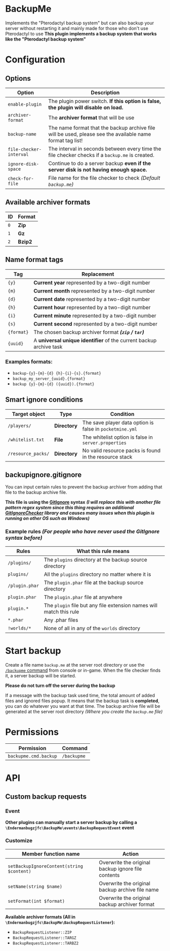 # BackupMe
Implements the "Pterodactyl backup system" but can also backup your server without restarting it and mainly made for those who don't use Pterodactyl to use
**This plugin implements a backup system that works like the "Pterodactyl backup system"**
# Configuration
## Options
| Option | Description |
| ------ | ----------- |
| `enable-plugin` | The plugin power switch. **If this option is false, the plugin will disable on load.** |
| `archiver-format` | The **archiver format** that will be use |
| `backup-name` | The name format that the backup archive file will be used, please see the available name format tag list! |
| `file-checker-interval` | The interval in seconds between every time the file checker checks if a `backup.me` is created. |
| `ignore-disk-space` | Continue to do a server backup **even if the server disk is not having enough space.** |
| `check-for-file` | File name for the file checker to check _(Default `backup.me`)_ |
## Available archiver formats
| ID | **Format** |
| -- | ------ |
| `0` | **Zip** |
| `1` | **Gz** |
| `2` | **Bzip2** |
## Name format tags
| Tag | Replacement |
| --- | ----------- |
| `{y}` | **Current year** represented by a two-digit number |
| `{m}` | **Current month** represented by a two-digit number |
| `{d}` | **Current date** represented by a two-digit number |
| `{h}` | **Current hour** represented by a two-digit number |
| `{i}` | **Current minute** represented by a two-digit number |
| `{s}` | **Current second** represented by a two-digit number |
| `{format}` | The chosen backup archiver format ***(`zip` / `tar`)*** |
| `{uuid}` | A **universal unique identifier** of the current backup archive task |
### Examples formats:
- `backup-{y}-{m}-{d} {h}-{i}-{s}.{format}`
- `backup_my_server_{uuid}.{format}`
- `backup {y}-{m}-{d} ({uuid}).{format}`
## Smart ignore conditions
| Target object | **Type** | Condition |
| ------------- | -------- | --------- |
| `/players/` | **Directory** | The save player data option is false in `pocketmine.yml` |
| `/whitelist.txt` | **File** | The whitelist option is false in `server.properties` |
| `/resource_packs/` | **Directory** | No valid resource packs is found in the resource stack |
## backupignore.gitignore
You can input certain rules to prevent the backup archiver from adding that file to the backup archive file.

**This file is using the [GitIgnore](https://git-scm.com/docs/gitignore) syntax**
***(I will replace this with another file pattern regex system since this thing requires an additional [GitIgnoreChecker](https://github.com/inmarelibero/gitignore-checker/) library and causes many issues when this plugin is running on other OS such as Windows)***
### Example rules *(For people who have never used the GitIgnore syntax before)*
| Rules | What this rule means |
| ----- | -------------------- |
| `/plugins/` | The `plugins` directory at the backup source directory |
| `plugins/` | All the `plugins` directory no matter where it is |
| `/plugin.phar` | The `plugin.phar` file at the backup source directory |
| `plugin.phar` | The `plugin.phar` file at anywhere |
| `plugin.*` | The `plugin` file but any file extension names will match this rule |
| `*.phar` | Any .phar files |
| `!worlds/*` | None of all in any of the `worlds` directory |

# Start backup
Create a file name `backup.me` at the server root directory or use the [`/backupme` command]() from console or in-game. When the file checker finds it, a server backup will be started.

**Please do not turn off the server during the backup**

If a message with the backup task used time, the total amount of added files and ignored files popup. It means that the backup task is **completed**, you can do whatever you want at that time. The backup archive file will be generated at the server root directory *(Where you create the `backup.me` file)*

# Permissions
| Permission | Command |
| ---------- | ------- |
| `backupme.cmd.backup` | `/backupme` |

# API
## Custom backup requests

### Event

**Other plugins can manually start a server backup by calling a `\Endermanbugzjfc\BackupMe\events\BackupRequestEvent` event**

### Customize

| Member function name | Action |
| --------------- | ------ |
| `setBackupIgnoreContent(string $content)` | Overwrite the original backup ignore file contents |
| `setName(string $name)` | Overwrite the original backup archive file name |
| `setFormat(int $format)` | Overwrite the original backup archiver format |

**Available archiver formats (All in `\Endermanbugzjfc\BackupMe\BackupRequestListener`):**
- `BackupRequestListener::ZIP`
- `BackupRequestListener::TARGZ`
- `BackupRequestListener::TARBZ2`
